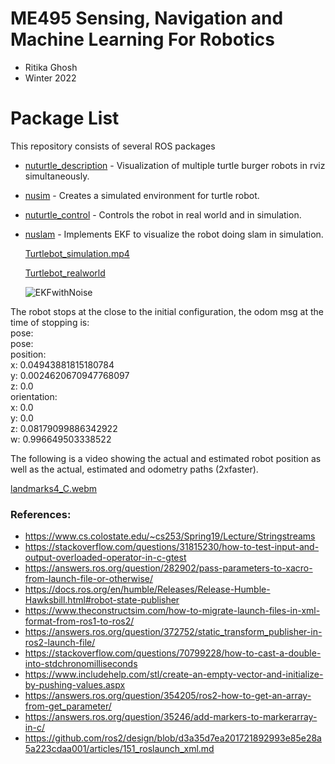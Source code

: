 # ME495 Sensing, Navigation and Machine Learning For Robotics
* Ritika Ghosh
* Winter 2022
# Package List
This repository consists of several ROS packages
- [nuturtle_description](https://github.com/ME495-Navigation/nuturtle-Ritika521/tree/main/nuturtle_description) - Visualization of multiple turtle burger robots in rviz simultaneously.
- [nusim](https://github.com/ME495-Navigation/nuturtle-Ritika521/tree/main/nusim) - Creates a simulated environment for turtle robot.
- [nuturtle_control](https://github.com/ME495-Navigation/nuturtle-Ritika521/tree/main/nuturtle_control) - Controls the robot in real world and in simulation.
- [nuslam](https://github.com/ME495-Navigation/nuturtle-Ritika521/tree/main/nuslam) - Implements EKF to visualize the robot doing slam in simulation.

    [Turtlebot_simulation.mp4](https://github.com/GhoshRitika/SLAM_ekf/assets/60728026/c4f2ffc3-4420-45d8-8907-f8caff324a24)

    [Turtlebot_realworld](https://user-images.githubusercontent.com/60728026/217689574-8d78a9b8-6175-47cf-8473-8954e2625b56.mp4)

	![EKFwithNoise](https://user-images.githubusercontent.com/60728026/224211956-4987d0ea-dc35-46b8-b597-9c5b150dbde8.png)

<p>The robot stops at the close to the initial configuration, the odom msg at the time of stopping is:<br>
pose:<br>
  pose:<br>
    position:<br>
  	x: 0.04943881815180784<br>
  	y: 0.0024620670947768097<br>
  	z: 0.0<br>
	orientation:<br>
  	x: 0.0<br>
  	y: 0.0<br>
  	z: 0.08179099886342922<br>
  	w: 0.996649503338522</p>

The following is a video showing the actual and estimated robot position as well as the actual, estimated and odometry paths (2xfaster).


[landmarks4_C.webm](https://github.com/GhoshRitika/SLAM_ekf/assets/60728026/996cb566-43fd-4e56-baf8-3c377cff1e61)


### References:
- https://www.cs.colostate.edu/~cs253/Spring19/Lecture/Stringstreams
- https://stackoverflow.com/questions/31815230/how-to-test-input-and-output-overloaded-operator-in-c-gtest
- https://answers.ros.org/question/282902/pass-parameters-to-xacro-from-launch-file-or-otherwise/
- https://docs.ros.org/en/humble/Releases/Release-Humble-Hawksbill.html#robot-state-publisher
- https://www.theconstructsim.com/how-to-migrate-launch-files-in-xml-format-from-ros1-to-ros2/
- https://answers.ros.org/question/372752/static_transform_publisher-in-ros2-launch-file/
- https://stackoverflow.com/questions/70799228/how-to-cast-a-double-into-stdchronomilliseconds
- https://www.includehelp.com/stl/create-an-empty-vector-and-initialize-by-pushing-values.aspx
- https://answers.ros.org/question/354205/ros2-how-to-get-an-array-from-get_parameter/
- https://answers.ros.org/question/35246/add-markers-to-markerarray-in-c/
- https://github.com/ros2/design/blob/d3a35d7ea201721892993e85e28a5a223cdaa001/articles/151_roslaunch_xml.md 